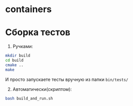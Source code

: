 # containers

# Сборка тестов
1. Ручками:
```bash
mkdir build
cd build
cmake ..
make
```
И просто запускаете тесты вручную из папки `bin/tests/`

2. Автоматически(скриптом):
```bash
bash build_and_run.sh
```
